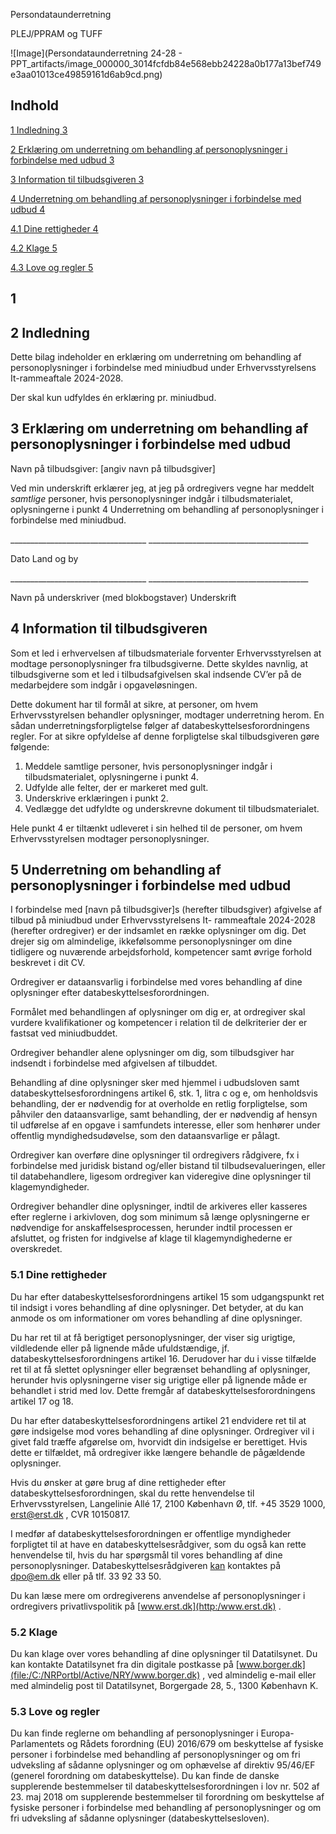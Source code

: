 Persondataunderretning

PLEJ/PPRAM og TUFF

![Image](Persondataunderretning 24-28 - PPT_artifacts/image_000000_3014fcfdb84e568ebb24228a0b177a13bef749e3aa01013ce49859161d6ab9cd.png)

## Indhold

[1	Indledning	3](.)

[2	Erklæring om underretning om behandling af personoplysninger i forbindelse med udbud	3](.)

[3	Information til tilbudsgiveren	3](.)

[4	Underretning om behandling af personoplysninger i forbindelse med udbud	4](.)

[4.1	Dine rettigheder	4](.)

[4.2	Klage	5](.)

[4.3	Love og regler	5](.)

## 1 

## 2 Indledning

Dette bilag indeholder en erklæring om underretning om behandling af personoplysninger i forbindelse med miniudbud under Erhvervsstyrelsens It-rammeaftale 2024-2028.

Der skal kun udfyldes én erklæring pr. miniudbud.

## 3 Erklæring om underretning om behandling af personoplysninger i forbindelse med udbud

Navn på tilbudsgiver: [angiv navn på tilbudsgiver]

Ved min underskrift erklærer jeg, at jeg på ordregivers vegne har meddelt *samtlige* personer, hvis personoplysninger indgår i tilbudsmaterialet, oplysningerne i punkt 4 Underretning om behandling af personoplysninger i forbindelse med miniudbud.

\_\_\_\_\_\_\_\_\_\_\_\_\_\_\_\_\_\_\_\_\_\_\_\_\_\_\_\_\_\_\_\_\_\_  \_\_\_\_\_\_\_\_\_\_\_\_\_\_\_\_\_\_\_\_\_\_\_\_\_\_\_\_\_\_\_\_\_\_\_\_\_\_\_\_

Dato	  		Land og by

\_\_\_\_\_\_\_\_\_\_\_\_\_\_\_\_\_\_\_\_\_\_\_\_\_\_\_\_\_\_\_\_\_\_	 \_\_\_\_\_\_\_\_\_\_\_\_\_\_\_\_\_\_\_\_\_\_\_\_\_\_\_\_\_\_\_\_\_\_\_\_\_\_\_\_

Navn på underskriver (med blokbogstaver) Underskrift

## 4 Information til tilbudsgiveren

Som et led i erhvervelsen af tilbudsmateriale forventer Erhvervsstyrelsen at modtage personoplysninger fra tilbudsgiverne. Dette skyldes navnlig, at tilbudsgiverne som et led i tilbudsafgivelsen skal indsende CV’er på de medarbejdere som indgår i opgaveløsningen.

Dette dokument har til formål at sikre, at personer, om hvem Erhvervsstyrelsen behandler oplysninger, modtager underretning herom. En sådan underretningsforpligtelse følger af databeskyttelsesforordningens regler. For at sikre opfyldelse af denne forpligtelse skal tilbudsgiveren gøre følgende:

1. Meddele samtlige personer, hvis personoplysninger indgår i tilbudsmaterialet, oplysningerne i punkt 4.
2. Udfylde alle felter, der er markeret med gult.
3. Underskrive erklæringen i punkt 2.
4. Vedlægge det udfyldte og underskrevne dokument til tilbudsmaterialet.

Hele punkt 4 er tiltænkt udleveret i sin helhed til de personer, om hvem Erhvervsstyrelsen modtager personoplysninger.

## 5 Underretning om behandling af personoplysninger i forbindelse med udbud

I forbindelse med [navn på tilbudsgiver]s (herefter tilbudsgiver) afgivelse af tilbud på miniudbud under Erhvervsstyrelsens It- rammeaftale 2024-2028 (herefter ordregiver) er der indsamlet en række oplysninger om dig. Det drejer sig om almindelige, ikkefølsomme personoplysninger om dine tidligere og nuværende arbejdsforhold, kompetencer samt øvrige forhold beskrevet i dit CV.

Ordregiver er dataansvarlig i forbindelse med vores behandling af dine oplysninger efter databeskyttelsesforordningen.

Formålet med behandlingen af oplysninger om dig er, at ordregiver skal vurdere kvalifikationer og kompetencer i relation til de delkriterier der er fastsat ved miniudbuddet.

Ordregiver behandler alene oplysninger om dig, som tilbudsgiver har indsendt i forbindelse med afgivelsen af tilbuddet.

Behandling af dine oplysninger sker med hjemmel i udbudsloven samt databeskyttelsesforordningens artikel 6, stk. 1, litra c og e, om henholdsvis behandling, der er nødvendig for at overholde en retlig forpligtelse, som påhviler den dataansvarlige, samt behandling, der er nødvendig af hensyn til udførelse af en opgave i samfundets interesse, eller som henhører under offentlig myndighedsudøvelse, som den dataansvarlige er pålagt.

Ordregiver kan overføre dine oplysninger til ordregivers rådgivere, fx i forbindelse med juridisk bistand og/eller bistand til tilbudsevalueringen, eller til databehandlere, ligesom ordregiver kan videregive dine oplysninger til klagemyndigheder.

Ordregiver behandler dine oplysninger, indtil de arkiveres eller kasseres efter reglerne i arkivloven, dog som minimum så længe oplysningerne er nødvendige for anskaffelsesprocessen, herunder indtil processen er afsluttet, og fristen for indgivelse af klage til klagemyndighederne er overskredet.

### 5.1 Dine rettigheder

Du har efter databeskyttelsesforordningens artikel 15 som udgangspunkt ret til indsigt i vores behandling af dine oplysninger. Det betyder, at du kan anmode os om informationer om vores behandling af dine oplysninger.

Du har ret til at få berigtiget personoplysninger, der viser sig urigtige, vildledende eller på lignende måde ufuldstændige, jf. databeskyttelsesforordningens artikel 16. Derudover har du i visse tilfælde ret til at få slettet oplysninger eller begrænset behandling af oplysninger, herunder hvis oplysningerne viser sig urigtige eller på lignende måde er behandlet i strid med lov. Dette fremgår af databeskyttelsesforordningens artikel 17 og 18.

Du har efter databeskyttelsesforordningens artikel 21 endvidere ret til at gøre indsigelse mod vores behandling af dine oplysninger. Ordregiver vil i givet fald træffe afgørelse om, hvorvidt din indsigelse er berettiget. Hvis dette er tilfældet, må ordregiver ikke længere behandle de pågældende oplysninger.

Hvis du ønsker at gøre brug af dine rettigheder efter databeskyttelsesforordningen, skal du rette henvendelse til Erhvervsstyrelsen, Langelinie Allé 17, 2100 København Ø, tlf. +45 3529 1000, [erst@erst.dk](mailto:erst@erst.dk) , CVR 10150817.

I medfør af databeskyttelsesforordningen er offentlige myndigheder forpligtet til at have en databeskyttelsesrådgiver, som du også kan rette henvendelse til, hvis du har spørgsmål til vores behandling af dine personoplysninger. Databeskyttelsesrådgiveren [kan](mailto:kan) kontaktes på [dpo@em.dk](mailto:dpo@em.dk) eller på tlf. 33 92 33 50.

Du kan læse mere om ordregiverens anvendelse af personoplysninger i ordregivers privatlivspolitik på [www.erst.dk](http:/www.erst.dk) .

### 5.2 Klage

Du kan klage over vores behandling af dine oplysninger til Datatilsynet. Du kan kontakte Datatilsynet fra din digitale postkasse på [www.borger.dk](file:/C:/NRPortbl/Active/NRY/www.borger.dk) , ved almindelig e-mail eller med almindelig post til Datatilsynet, Borgergade 28, 5., 1300 København K.

### 5.3 Love og regler

Du kan finde reglerne om behandling af personoplysninger i Europa-Parlamentets og Rådets forordning (EU) 2016/679 om beskyttelse af fysiske personer i forbindelse med behandling af personoplysninger og om fri udveksling af sådanne oplysninger og om ophævelse af direktiv 95/46/EF (generel forordning om databeskyttelse). Du kan finde de danske supplerende bestemmelser til databeskyttelsesforordningen i lov nr. 502 af 23. maj 2018 om supplerende bestemmelser til forordning om beskyttelse af fysiske personer i forbindelse med behandling af personoplysninger og om fri udveksling af sådanne oplysninger (databeskyttelsesloven).